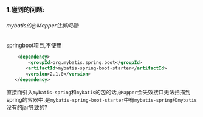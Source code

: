 ### 1.碰到的问题:

###### mybatis的@Mapper注解问题:

  springboot项目,不使用

```xml
    <dependency>
        <groupId>org.mybatis.spring.boot</groupId>
       <artifactId>mybatis-spring-boot-starter</artifactId>
       <version>2.1.0</version>
   </dependency>
```

  直接而引入`mybatis-spring`和`mybatis`的包的话,`@Mapper`会失效接口无法扫描到spring的容器中.是`mybatis-spring-boot-starter`中有`mybatis-spring`和`mybatis`没有的jar导致的?






